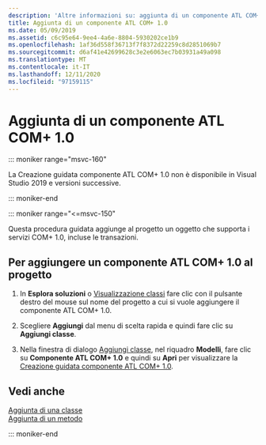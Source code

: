 ```yaml
---
description: 'Altre informazioni su: aggiunta di un componente ATL COM+ 1,0'
title: Aggiunta di un componente ATL COM+ 1.0
ms.date: 05/09/2019
ms.assetid: c6c95e64-9ee4-4a6e-8804-5930202ce1b9
ms.openlocfilehash: 1af36d558f36713f7f8372d22259c8d2851069b7
ms.sourcegitcommit: d6af41e42699628c3e2e6063ec7b03931a49a098
ms.translationtype: MT
ms.contentlocale: it-IT
ms.lasthandoff: 12/11/2020
ms.locfileid: "97159115"
---
```

# <a name="adding-an-atl-com-10-component"></a>Aggiunta di un componente ATL COM+ 1.0

::: moniker range="msvc-160"

La Creazione guidata componente ATL COM+ 1.0 non è disponibile in Visual Studio 2019 e versioni successive.

::: moniker-end

::: moniker range="<=msvc-150"

Questa procedura guidata aggiunge al progetto un oggetto che supporta i servizi COM+ 1.0, incluse le transazioni.

## <a name="to-add-an-atl-com-10-component-to-your-project"></a>Per aggiungere un componente ATL COM+ 1.0 al progetto

1. In **Esplora soluzioni** o [Visualizzazione classi](/visualstudio/ide/viewing-the-structure-of-code) fare clic con il pulsante destro del mouse sul nome del progetto a cui si vuole aggiungere il componente ATL COM+ 1.0.

1. Scegliere **Aggiungi** dal menu di scelta rapida e quindi fare clic su **Aggiungi classe**.

1. Nella finestra di dialogo [Aggiungi classe](../../ide/adding-a-class-visual-cpp.md#add-class-dialog-box), nel riquadro **Modelli**, fare clic su **Componente ATL COM+ 1.0** e quindi su **Apri** per visualizzare la [Creazione guidata componente ATL COM+ 1.0](../../atl/reference/atl-com-plus-1-0-component-wizard.md).

## <a name="see-also"></a>Vedi anche

[Aggiunta di una classe](../../ide/adding-a-class-visual-cpp.md)<br/>
[Aggiunta di un metodo](../../ide/adding-a-method-visual-cpp.md)

::: moniker-end
